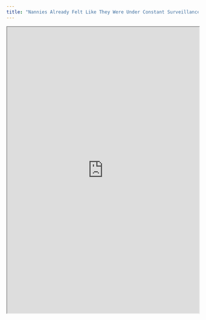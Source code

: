 ```yaml
---
title: "Nannies Already Felt Like They Were Under Constant Surveillance. The Internet Has Made It Even Worse."
---
```




<iframe height="750" width="100%" src="https://ewelton.github.io/ktest/wiki.html#Nannies%20Already%20Felt%20Like%20They%20Were%20Under%20Constant%20Surveillance.%20The%20Internet%20Has%20Made%20It%20Even%20Worse."></iframe>
